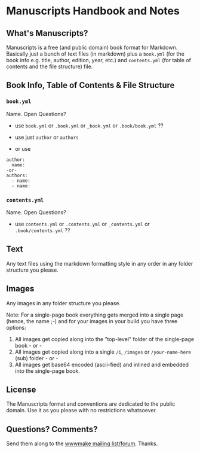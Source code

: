 # Manuscripts Handbook and Notes

## What's Manuscripts?

Manuscripts is a free (and public domain) book format for Markdown.
Basically just a bunch of text files (in markdown) plus a `book.yml` (for the book info e.g. title, author, edition, year, etc.)
and `contents.yml` (for table of contents and the file structure) file.


## Book Info, Table of Contents & File Structure

### `book.yml`

Name. Open Questions?

- use `book.yml` or `.book.yml` or `_book.yml` or `.book/book.yml`  ??

- use just `author` or `authors`
- or use 

```
author:
  name:
-or-
authors:
  - name:
  - name:
```
  


### `contents.yml`

Name. Open Questions?

- use `contents.yml` or `.contents.yml` or `_contents.yml` or `.book/contents.yml` ??


## Text

Any text files using the markdown formatting style in any order in any folder structure you please.


## Images

Any images in any folder structure you please.

Note: For a single-page book everything gets merged into a single page (hence, the name ;-) and for your images in your build
you have three options:

1) All images get copied along into the "top-level" folder of the single-page book   - or -
2) All images get copied along into a single `/i`, `/images` or `/your-name-here`  (sub) folder  - or -
3) All images get base64 encoded (ascii-fied) and inlined and embedded into the single-page book.



## License

The Manuscripts format and conventions are dedicated to the public domain.
Use it as you please with no restrictions whatsoever.

## Questions? Comments?

Send them along to the [wwwmake mailing list/forum](http://groups.google.com/group/wwwmake). Thanks.

